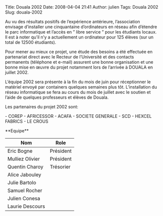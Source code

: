 Title: Douala 2002
Date: 2008-04-04 21:41
Author: julien
Tags: Douala 2002
Slug: douala-2002

Au vu des résultats positifs de l’expérience antérieure, l’association
envisage d’installer une cinquantaine d’ordinateurs en réseau afin
d’étendre le parc informatique et l’accès en ” libre service ” pour les
étudiants locaux. Il est à noter qu’il n’y a actuellement un ordinateur
pour 125 élèves (sur un total de 12500 étudiants).

</p>
Pour mener au mieux ce projet, une étude des besoins a été effectuée en
partenariat direct avec le Recteur de l’Université et des contacts
permanents (téléphone et e-mail) assurent une bonne organisation et une
bonne mise en œuvre du projet notamment lors de l’arrivée à DOUALA en
juillet 2002.

</p>
L’équipe 2002 sera présente à la fin du mois de juin pour réceptionner
le matériel envoyé par containers quelques semaines plus tôt.
L’installation du réseau informatique se fera au cours du mois de
juillet avec le soutien et l’aide de quelques professeurs et élèves de
Douala.

</p>
Les partenaires du projet 2002 sont:

</p>
-   COREP
-   AFRICESSOR
-   ACAFA
-   SOCIETE GENERALE
-   SCD
-   HEXCEL FABRICS
-   LE CROUS

</p>
**Equipe**

</p>
<table border="0">
</p>
<p>
<thead>
</p>
<p>
<tr>
</p>
<p>
<th>
Nom

</th>
</p>
<p>
<th>
Role

</th>
</p>
<p>
</tr>
</p>
<p>
</thead>
</p>
<p>
<tr>
</p>
<p>
<td>
Eric Bogne

</td>
</p>
<p>
<td>
Président

</td>
</p>
<p>
</tr>
</p>
<p>
<tr>
</p>
<p>
<td>
Mulliez Olivier

</td>
</p>
<p>
<td>
Président

</td>
</p>
<p>
</tr>
</p>
<p>
<tr>
</p>
<p>
<td>
Quentin Charoy

</td>
</p>
<p>
<td>
Trésorier

</td>
</p>
<p>
</tr>
</p>
<p>
<tr>
</p>
<p>
<td>
Alice Jabouley

</td>
</p>
<p>
<td>
 

</td>
</p>
<p>
</tr>
</p>
<p>
<tr>
</p>
<p>
<td>
Julie Bartolo

</td>
</p>
<p>
<td>
 

</td>
</p>
<p>
</tr>
</p>
<p>
<tr>
</p>
<p>
<td>
Samuel Rocher

</td>
</p>
<p>
<td>
 

</td>
</p>
<p>
</tr>
</p>
<p>
<tr>
</p>
<p>
<td>
Julien Conesa

</td>
</p>
<p>
<td>
 

</td>
</p>
<p>
</tr>
</p>
<p>
<tr>
</p>
<p>
<td>
Laurie Descours

</td>
</p>
<p>
<td>
 

</td>
</p>
<p>
</tr>
</p>
<p>
</table>
</p>


